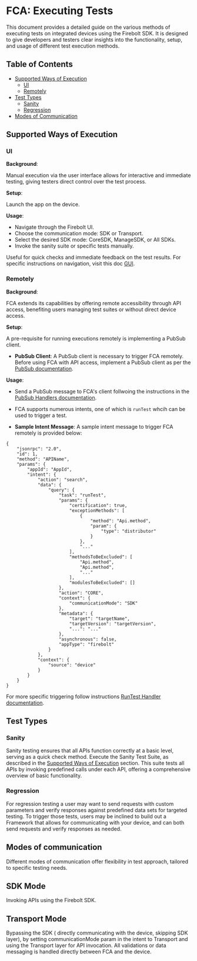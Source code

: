 # FCA: Executing Tests

This document provides a detailed guide on the various methods of executing tests on integrated devices using the Firebolt SDK. It is designed to give developers and testers clear insights into the functionality, setup, and usage of different test execution methods.

## Table of Contents
- [Supported Ways of Execution](#supported-ways-of-execution)
  - [UI](#ui)
  - [Remotely](#remotely)
- [Test Types](#test-types)
  - [Sanity](#sanity)
  - [Regression](#regression)
- [Modes of Communication](#modes-of-communication)

## Supported Ways of Execution

### UI

**Background**:

Manual execution via the user interface allows for interactive and immediate testing, giving testers direct control over the test process.

**Setup**:

Launch the app on the device.

**Usage**:
- Navigate through the Firebolt UI.
- Choose the communication mode: SDK or Transport.
- Select the desired SDK mode: CoreSDK, ManageSDK, or All SDKs.
- Invoke the sanity suite or specific tests manually.

Useful for quick checks and immediate feedback on the test results.
For specific instructions on navigation, visit this doc [GUI](GUI.md).

### Remotely

**Background**:

FCA extends its capabilities by offering remote accessibility through API access, benefiting users managing test suites or without direct device access.

**Setup**:

A pre-requisite for running executions remotely is implementing a PubSub client.
- **PubSub Client**: 
A PubSub client is necessary to trigger FCA remotely.
Before using FCA with API access, implement a PubSub client as per the [PubSub documentation](plugins/PubSub.md).

**Usage**:

- Send a PubSub message to FCA's client follwoing the instructions in the [PubSub Handlers documentation](pubSubHandlers/PubSubHandlers.md).
- FCA supports numerous intents, one of which is `runTest` whcih can be used to trigger a test.

- **Sample Intent Message**:
A sample intent message to trigger FCA remotely is provided below:

```
{
    "jsonrpc": "2.0",
    "id": 1,
    "method": "APIName",
    "params": {
        "appId": "AppId",
        "intent": {
            "action": "search",
            "data": {
                "query": {
                    "task": "runTest",
                    "params": {
                        "certification": true,
                        "exceptionMethods": [
                            {
                                "method": "Api.method",
                                "param": {
                                    "type": "distributor"
                                }
                            },
                            "..."
                        ],
                        "methodsToBeExcluded": [
                            "Api.method",
                            "Api.method",
                            "..."
                        ],
                        "modulesToBeExcluded": []
                    },
                    "action": "CORE",
                    "context": {
                        "communicationMode": "SDK"
                    },
                    "metadata": {
                        "target": "targetName",
                        "targetVersion": "targetVersion",
                        "...": "..."
                    },
                    "asynchronous": false,
                    "appType": "firebolt"
                }
            },
            "context": {
                "source": "device"
            }
        }
    }
}

```

For more specific triggering follow instructions 
[RunTest Handler documentation](intentReaderHandlers/RunTestHandler.md).


## Test Types

### Sanity

Sanity testing ensures that all APIs function correctly at a basic level, serving as a quick check method.
Execute the Sanity Test Suite, as described in the [Supported Ways of Execution](#supported-ways-of-execution) section.
This suite tests all APIs by invoking predefined calls under each API, offering a comprehensive overview of basic functionality.

### Regression

For regression testing a user may want to send requests with custom parameters and verify responses against predefined data sets for targeted testing. To trigger those tests, users may be inclined to build out a Framework that allows for communicating with your device, and can both send requests and verify responses as needed.


## Modes of communication

Different modes of communication offer flexibility in test approach, tailored to specific testing needs.

## SDK Mode
 Invoking APIs using the Firebolt SDK.
## Transport Mode
 Bypassing the SDK ( directly communicating with the device, skipping SDK layer), by setting communicationMode param in the intent to Transport and using the Transport layer for API invocation. All validations or data messaging is handled directly between FCA and the device.
